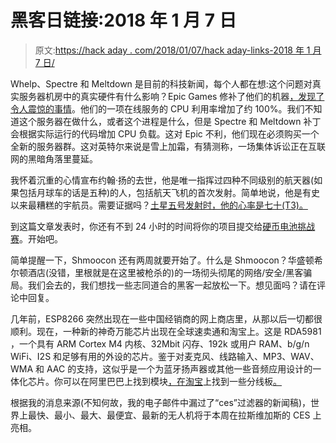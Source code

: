 # 黑客日链接:2018 年 1 月 7 日

> 原文:[https://hack aday . com/2018/01/07/hack aday-links-2018 年 1 月 7 日/](https://hackaday.com/2018/01/07/hackaday-links-january-7-2018/)

Whelp、Spectre 和 Meltdown 是目前的科技新闻，每个人都在想:这个问题对真实服务器机房中的真实硬件有什么影响？Epic Games 修补了他们的机器[，发现了令人震惊的事情](https://www.epicgames.com/fortnite/forums/news/announcements/132642-epic-services-stability-update)。他们的一项在线服务的 CPU 利用率增加了约 100%。我们不知道这个服务器在做什么，或者这个进程是什么，但是 Spectre 和 Meltdown 补丁会根据实际运行的代码增加 CPU 负载。这对 Epic 不利，他们现在必须购买一个全新的服务器群。这对英特尔来说是雪上加霜，有猜测称，一场集体诉讼正在互联网的黑暗角落里蔓延。

我怀着沉重的心情宣布约翰·扬的去世，他是唯一指挥过四种不同级别的航天器(如果包括月球车的话是五种)的人，包括航天飞机的首次发射。简单地说，他是有史以来最糟糕的宇航员。需要证据吗？[土星五号发射时，他的心率是七十(T3)。](https://www.youtube.com/watch?v=KezwDfFcFhU)

到这篇文章发表时，你还有不到 24 小时的时间将你的项目提交给[硬币电池挑战赛](https://hackaday.io/contest/28283-coin-cell-challenge)。开始吧。

简单提醒一下，Shmoocon 还有两周就要开始了。什么是 Shmoocon？华盛顿希尔顿酒店(没错，里根就是在这里被枪杀的)的一场彻头彻尾的网络/安全/黑客骗局。我们会去的，我们想找一些志同道合的黑客一起放松一下。想见面吗？请在评论中回复。

几年前，ESP8266 突然出现在一些中国经销商的网上商店里，从那以后一切都很顺利。现在，一种新的神奇万能芯片出现在全球速卖通和淘宝上。这是 RDA5981 ，一个具有 ARM Cortex M4 内核、32Mbit 闪存、192k 或用户 RAM、b/g/n WiFi、I2S 和足够有用的外设的芯片。鉴于对麦克风、线路输入、MP3、WAV、WMA 和 AAC 的支持，这似乎是一个为蓝牙扬声器或其他一些音频应用设计的一体化芯片。你可以在阿里巴巴上找到模块[，在淘宝](https://ofeixin.en.alibaba.com/productgrouplist-803897076/USB_WIFI_Module.html)上找到一些分线板[。](https://item.taobao.com/item.htm?spm=a1z09.2.0.0.44cf0893U94Ykx&id=554732477105&_u=5v6c9d2df6)

根据我的消息来源(不知何故，我的电子邮件中漏过了“ces”过滤器的新闻稿)，世界上最快、最小、最大、最便宜、最新的无人机将于本周在拉斯维加斯的 CES 上亮相。